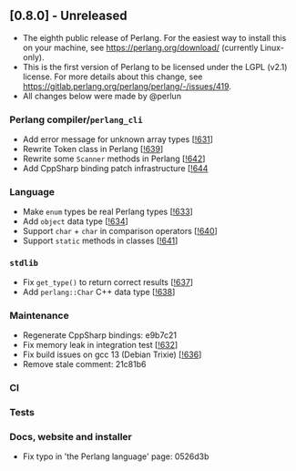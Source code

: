 ## [0.8.0] - Unreleased
- The eighth public release of Perlang. For the easiest way to install this on your machine, see
  https://perlang.org/download/ (currently Linux-only).
- This is the first version of Perlang to be licensed under the LGPL (v2.1) license. For more details about this change,
  see https://gitlab.perlang.org/perlang/perlang/-/issues/419.
- All changes below were made by @perlun

### Perlang compiler/`perlang_cli`
- Add error message for unknown array types [[!631][631]]
- Rewrite Token class in Perlang [[!639][639]]
- Rewrite some `Scanner` methods in Perlang [[!642][642]]
- Add CppSharp binding patch infrastructure [[!644][644]

### Language
- Make `enum` types be real Perlang types [[!633][633]]
- Add `object` data type [[!634][634]]
- Support `char` + `char` in comparison operators [[!640][640]]
- Support `static` methods in classes [[!641][641]]

### `stdlib`
- Fix `get_type()` to return correct results [[!637][637]]
- Add `perlang::Char` C++ data type [[!638][638]]

### Maintenance
- Regenerate CppSharp bindings: e9b7c21
- Fix memory leak in integration test [[!632][632]]
- Fix build issues on gcc 13 (Debian Trixie) [[!636][636]]
- Remove stale comment: 21c81b6

### CI

### Tests

### Docs, website and installer
- Fix typo in 'the Perlang language' page: 0526d3b

[631]: https://gitlab.perlang.org/perlang/perlang/merge_requests/631
[632]: https://gitlab.perlang.org/perlang/perlang/merge_requests/632
[633]: https://gitlab.perlang.org/perlang/perlang/merge_requests/633
[634]: https://gitlab.perlang.org/perlang/perlang/merge_requests/634
[636]: https://gitlab.perlang.org/perlang/perlang/merge_requests/636
[637]: https://gitlab.perlang.org/perlang/perlang/merge_requests/637
[638]: https://gitlab.perlang.org/perlang/perlang/merge_requests/638
[639]: https://gitlab.perlang.org/perlang/perlang/merge_requests/639
[640]: https://gitlab.perlang.org/perlang/perlang/merge_requests/640
[641]: https://gitlab.perlang.org/perlang/perlang/merge_requests/641
[642]: https://gitlab.perlang.org/perlang/perlang/merge_requests/642
[644]: https://gitlab.perlang.org/perlang/perlang/merge_requests/644

